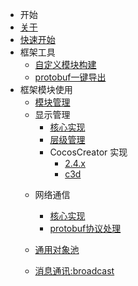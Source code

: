 
* 开始
 * [关于](README.md)
 * [快速开始](quick-start.md)
* 框架工具
  * [自定义模块构建]((packages/cli/README.md))
  * [protobuf一键导出](packages/egf-protobuf-cli/README.md)
* 框架模块使用
  * [模块管理](packages/core/README.md)
  * 显示管理
    * [核心实现](packages/display-ctrl/README.md)
    * [层级管理](packages/layer/README.md)
    * CocosCreator 实现
      * [2.4.x](packages/dpctrl-ccc/README.md)
      * [c3d](packages/dpctrl-c3d/README.md)
  <!-- * Laya实现 -->
  <!-- * Egret实现 -->
  * 网络通信
    * [核心实现](packages/enet/README.md)
    * [protobuf协议处理](packages/enet-pbws/README.md)

  * [通用对象池](packages/obj-pool/README.md)
  
  * [消息通讯:broadcast](packages/broadcast/README.md)
